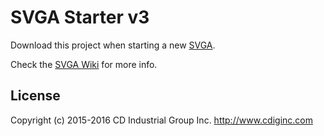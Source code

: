 # SVGA Starter v3
Download this project when starting a new [SVGA](https://github.com/cdig/svga).

Check the [SVGA Wiki](https://github.com/cdig/svga/wiki) for more info.

## License
Copyright (c) 2015-2016 CD Industrial Group Inc. http://www.cdiginc.com
